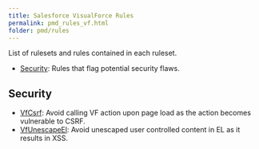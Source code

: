 ```yaml
---
title: Salesforce VisualForce Rules
permalink: pmd_rules_vf.html
folder: pmd/rules
---
```

List of rulesets and rules contained in each ruleset.

*   [Security](pmd_rules_vf_security.html): Rules that flag potential security flaws.

## Security
*   [VfCsrf](pmd_rules_vf_security.html#vfcsrf): Avoid calling VF action upon page load as the action becomes vulnerable to CSRF.
*   [VfUnescapeEl](pmd_rules_vf_security.html#vfunescapeel): Avoid unescaped user controlled content in EL as it results in XSS.

